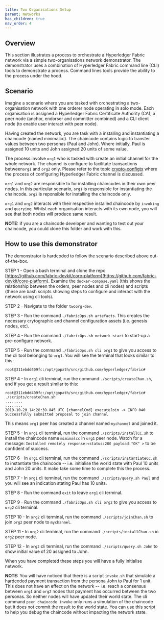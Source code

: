 ```yaml
---
title: Two Organisations Setup
parent: Networks
has_children: true
nav_order: 4
---
```


## Overview

This section illustrates a process to orchestrate a Hyperledger Fabric network via a simple two-organisations network demonstrator. The demonstrator uses a combination of Hyperledger Fabric command line (CLI) tools to demonstrate a process. Command lines tools provide the ability to the process under the hood.

## Scenario

Imagine a scenario where you are tasked with orchestrating a two-organisation network with one orderer node operating in solo mode. Each organisation is assigned a Hyperledger Fabric Certificate Authority (CA), a peer node (anchor, endorser and committer combined) and a CLI client node (to enable user interact with peer node).

Having created the network, you are task with a installing and instantiating a chaincode (named minimalcc). The chaincode contains logic to transfer values between two personas (Paul and John). Where initially, Paul is assigned 10 units and John assigned 20 units of some value.

The process involve `org1` who is tasked with create an initial channel for the whole network. The channel is configure to facilitate transactions between`org1` and `org2` only. Please refer to the topic [crypto-configtx](fabric-devkit.github.io/core-platform) where the process of configuring Hyperledger Fabric channel is discussed.

`org1` and `org2` are responsible to for installing chaincodes in their own peer nodes. In this particular scenario, `org1` is responsible for instantiating the chaincode. `org2` is reponsible for installing the chaincode only.

`org1` and `org2` interacts with their respective installed chaincode by `invoking` and `querying`. Whilst each organisation interacts with its own node, you will see that both nodes will produce same result.

**NOTE:** if you are a chaincode developer and wanting to test out your chaincode, you could clone this folder and work with this.

## How to use this demonstrator

The demonstrator is hardcoded to follow the scenario described above out-of-the-box.

STEP 1 - Open a bash terminal and clone the repo [https://github.com/fabric-devkit/core-platform](https://github.com/fabric-devkit/core-platform). Examine the `docker-compose.yaml` (this shows the relationship between the orders, peer nodes and cli nodes) and scripts (these are bash scripts showing steps to configure and interact with the network using cli tools).

STEP 2 - Navigate to the folder `twoorg-dev`.

STEP 3 - Run the command `./fabricOps.sh artefacts`. This creates the necessary crytographic and channel configuration assets (i.e. genesis nodes, etc).

STEP 4 - Run the command `./fabricOps.sh network start` to start-up a pre-configure network.

STEP 5 - Run the command `./fabricOps.sh cli org1` to give you access to the cli tool belonging to `org1`. You will see the terminal that looks similar to this:

```shell
root@311ebdd409fc:/opt/gopath/src/github.com/hyperledger/fabric#
```

STEP 4 - In `org1` cli terminal, run the command `./scripts/createChan.sh`, and if you get a result similar to this:

```shell
root@311ebdd409fc:/opt/gopath/src/github.com/hyperledger/fabric# ./scripts/createChan.sh
........
........
2019-10-20 14:28:39.845 UTC [channelCmd] executeJoin -> INFO 040 Successfully submitted proposal to join channel
```

This means `org1` peer has created a channel named `mychannel` and joined it.

STEP 5 - In `org1` cli terminal, run the command `./scripts/installCC.sh` to install the chaincode name `minimalcc` in `org1` peer node. Watch for a message: `Installed remotely response:<status:200 payload:"OK" >` to be confident of success.

STEP 6 - In `org1` cli terminal, run the command `./scripts/instantiateCC.sh` to instantiate the chaincode -- i.e. initialise the world state with Paul 10 units and John 20 units. It make take some time to complete this the process.

STEP 7 - In `org1` cli terminal, run the command `./scripts/query.sh Paul` and you will see an indication stating Paul has 10 units.

STEP 8 - Run the command `exit` to leave `org1` cli terminal.

STEP 9 - Run the command `./fabricOps.sh cli org2` to give you access to `org2` cli terminal.

STEP 10 - In `org2` cli terminal, run the command `./scripts/joinChan.sh` to join `org2` peer node to `mychannel`.

STEP 11 - In `org2` cli terminal, run the command `./scripts/installChan.sh` in `org2` peer node.

STEP 12 - In `org2` cli terminal, run the command `./scripts/query.sh John` to show initial value of 20 assigned to John.

When you have completed these steps you will have a fully initialise network.

**NOTE:** You will have noticed that there is a script `invoke.sh` that simulate a hardcoded payment transaction from the persona John to Paul for 1 unit. This does not have an effect on the network -- i.e. reach a consensus between `org1` and `org2` nodes that payment has occurred between the two personas. So neither nodes will have updated their world state. The cli command `peer chaincode invoke` only runs a simulation of the chaincode but it does not commit the result to the world state. You can use this script to help you debug the chaincode without impacting the network state.
